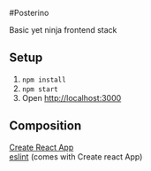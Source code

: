 #Posterino

Basic yet ninja frontend stack

## Setup

1. `npm install`
2. `npm start`
3. Open [http://localhost:3000](http://localhost:3000)

## Composition

[Create React App](https://facebook.github.io/create-react-app/docs/getting-started)<br/>
[eslint](https://eslint.org/) (comes with Create react App)<br/>
